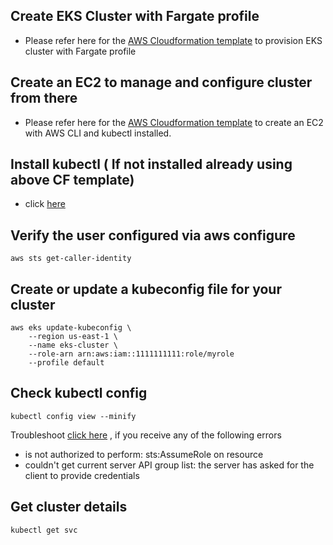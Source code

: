 
## Create  EKS Cluster with Fargate profile
- Please refer here for the [AWS Cloudformation template](https://github.com/e2eSolutionArchitect/scripts/blob/main/aws/cloudformation/cf-eks-fargate.yml) to provision EKS cluster with Fargate profile

## Create an EC2 to manage and configure cluster from there
- Please refer here for the [AWS Cloudformation template](https://github.com/e2eSolutionArchitect/scripts/blob/main/aws/cloudformation/cf-ec2-kubectl.yml) to create an EC2 with AWS CLI and kubectl installed. 

## Install kubectl ( If not installed already using above CF template)
- click [here](https://github.com/e2eSolutionArchitect/kubernetes/blob/main/docs/install-kubectl.md)

## Verify the user configured via aws configure
```
aws sts get-caller-identity
```

## Create or update a kubeconfig file for your cluster
```
aws eks update-kubeconfig \
    --region us-east-1 \
    --name eks-cluster \
    --role-arn arn:aws:iam::1111111111:role/myrole
    --profile default
```

## Check kubectl config
```
kubectl config view --minify
```

Troubleshoot [click here](https://github.com/e2eSolutionArchitect/troubleshoot/tree/main/aws/eks) , if you receive any of the following errors
- is not authorized to perform: sts:AssumeRole on resource
- couldn't get current server API group list: the server has asked for the client to provide credentials

## Get cluster details
```
kubectl get svc
```
